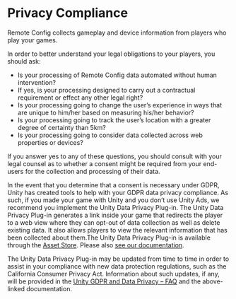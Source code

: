 # Privacy Compliance

Remote Config collects gameplay and device information from players who play your games.

In order to better understand your legal obligations to your players, you should ask:

+ Is your processing of Remote Config data automated without human intervention?
+ If yes, is your processing designed to carry out a contractual requirement or effect any other legal right?
+ Is your processing going to change the user’s experience in ways that are unique to him/her based on measuring his/her behavior?
+ Is your processing going to track the user’s location with a greater degree of certainty than 5km?
+ Is your processing going to consider data collected across web properties or devices?

If you answer yes to any of these questions, you should consult with your legal counsel as to whether a consent might be required from your end-users for the collection and processing of their data.

In the event that you determine that a consent is necessary under GDPR, Unity has created tools to help with your GDPR data privacy compliance. As such, if you made your game with Unity and you don’t use Unity Ads, we recommend you implement the Unity Data Privacy Plug-in. The Unity Data Privacy Plug-in generates a link inside your game that redirects the player to a web view where they can opt-out of data collection as well as delete existing data. It also allows players to view the relevant information that has been collected about them.The Unity Data Privacy Plug-in is available through the [Asset Store](https://assetstore.unity.com/packages/add-ons/services/unity-data-privacy-plug-in-118922).
Please also [see our documentation](https://docs.unity3d.com/Manual/UnityAnalyticsDataPrivacy.html).

The Unity Data Privacy Plug-in may be updated from time to time in order to assist in your compliance with new data protection regulations, such as the California Consumer Privacy Act. Information about such updates, if any, will be provided in the [Unity GDPR and Data Privacy – FAQ](https://unity3d.com/legal/gdpr) and the above-linked documentation.
